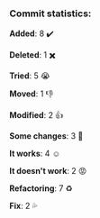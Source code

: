 ### Commit statistics:

**Added**: 8 :heavy_check_mark:

**Deleted**: 1 :heavy_multiplication_x:

**Tried**: 5 :sob:

**Moved**: 1 :-1:

**Modified**: 2 :+1:

**Some changes**: 3 :hankey:

**It works**: 4 :relaxed:

**It doesn't work**: 2 :rage:

**Refactoring**: 7 :recycle:

**Fix**: 2 :sweat_drops: